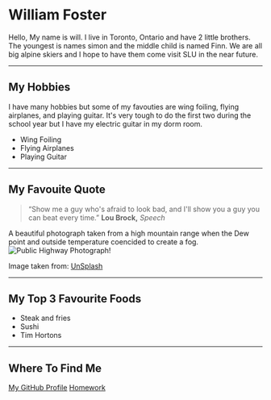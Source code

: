 #    William Foster
Hello, My name is will. I live in Toronto, Ontario and have 2 little brothers. 
The youngest is names simon and the middle child is named Finn. We are all big alpine skiers
and I hope to have them come visit SLU in the near future.

-------

## My Hobbies
I have many hobbies but some of my favouties are wing foiling, flying airplanes, and playing guitar.
It's very tough to do the first two during the school year but I have my electric guitar in my dorm room.

- Wing Foiling
- Flying Airplanes
- Playing Guitar
  
--------

## My Favouite Quote

>“Show me a guy who's afraid to look bad, and I'll show you a guy you can beat every time.”
 **Lou Brock,** *Speech*

A beautiful photograph taken from a high mountain range when the Dew point and outside temperature 
coencided to create a fog.
![Public Highway Photograph!](/assets/images/unsplash.jpg)


Image taken from:
[UnSplash](https://unsplash.com/s/photos/apps)

-----

## My Top 3 Favourite Foods

- Steak and fries
- Sushi
- Tim Hortons

-----

## Where To Find Me

[My GitHub Profile](https://github.com/WillFoster18)
[Homework](https://stlawu.instructure.com/courses/9408/assignments/84203)

  

